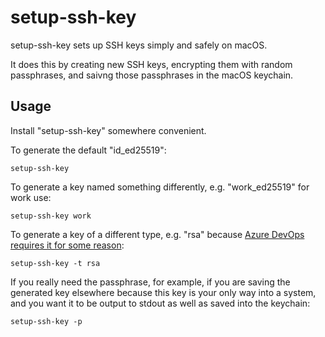# setup-ssh-key

setup-ssh-key sets up SSH keys simply and safely on macOS.

It does this by creating new SSH keys, encrypting them with random
passphrases, and saivng those passphrases in the macOS keychain.

## Usage

Install "setup-ssh-key" somewhere convenient.

To generate the default "id_ed25519":

```
setup-ssh-key
```

To generate a key named something differently, e.g. "work_ed25519"
for work use:

```
setup-ssh-key work
```

To generate a key of a different type, e.g. "rsa" because [Azure
DevOps requires it for some
reason](https://learn.microsoft.com/en-us/azure/devops/repos/git/use-ssh-keys-to-authenticate?view=azure-devops#step-1-create-your-ssh-keys):

```
setup-ssh-key -t rsa
```

If you really need the passphrase, for example, if you are saving
the generated key elsewhere because this key is your only way into
a system, and you want it to be output to stdout as well as saved
into the keychain:

```
setup-ssh-key -p
```
